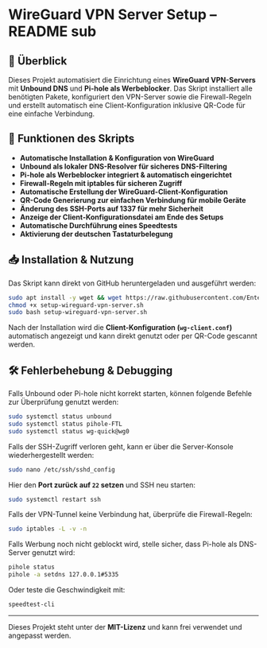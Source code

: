 # WireGuard VPN Server Setup – README sub

## 📌 Überblick
Dieses Projekt automatisiert die Einrichtung eines **WireGuard VPN-Servers** mit **Unbound DNS** und **Pi-hole als Werbeblocker**. Das Skript installiert alle benötigten Pakete, konfiguriert den VPN-Server sowie die Firewall-Regeln und erstellt automatisch eine Client-Konfiguration inklusive QR-Code für eine einfache Verbindung.

## 🔹 Funktionen des Skripts
- **Automatische Installation & Konfiguration von WireGuard**
- **Unbound als lokaler DNS-Resolver für sicheres DNS-Filtering**
- **Pi-hole als Werbeblocker integriert & automatisch eingerichtet**
- **Firewall-Regeln mit iptables für sicheren Zugriff**
- **Automatische Erstellung der WireGuard-Client-Konfiguration**
- **QR-Code Generierung zur einfachen Verbindung für mobile Geräte**
- **Änderung des SSH-Ports auf 1337 für mehr Sicherheit**
- **Anzeige der Client-Konfigurationsdatei am Ende des Setups**
- **Automatische Durchführung eines Speedtests**
- **Aktivierung der deutschen Tastaturbelegung**

## 📥 Installation & Nutzung
Das Skript kann direkt von GitHub heruntergeladen und ausgeführt werden:
```bash
sudo apt install -y wget && wget https://raw.githubusercontent.com/Entertain-i-Pro/wireguard-vpn-server/sub/setup-wireguard-vpn-server.sh
chmod +x setup-wireguard-vpn-server.sh
sudo bash setup-wireguard-vpn-server.sh
```
Nach der Installation wird die **Client-Konfiguration (`wg-client.conf`)** automatisch angezeigt und kann direkt genutzt oder per QR-Code gescannt werden.

## 🛠 Fehlerbehebung & Debugging
Falls Unbound oder Pi-hole nicht korrekt starten, können folgende Befehle zur Überprüfung genutzt werden:
```bash
sudo systemctl status unbound
sudo systemctl status pihole-FTL
sudo systemctl status wg-quick@wg0
```
Falls der SSH-Zugriff verloren geht, kann er über die Server-Konsole wiederhergestellt werden:
```bash
sudo nano /etc/ssh/sshd_config
```
Hier den **Port zurück auf `22` setzen** und SSH neu starten:
```bash
sudo systemctl restart ssh
```
Falls der VPN-Tunnel keine Verbindung hat, überprüfe die Firewall-Regeln:
```bash
sudo iptables -L -v -n
```
Falls Werbung noch nicht geblockt wird, stelle sicher, dass Pi-hole als DNS-Server genutzt wird:
```bash
pihole status
pihole -a setdns 127.0.0.1#5335
```
Oder teste die Geschwindigkeit mit:
```bash
speedtest-cli
```

---
Dieses Projekt steht unter der **MIT-Lizenz** und kann frei verwendet und angepasst werden.
